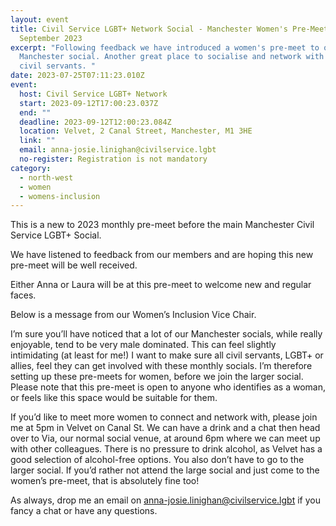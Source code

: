 ```yaml
---
layout: event
title: Civil Service LGBT+ Network Social - Manchester Women's Pre-Meet -
  September 2023
excerpt: "Following feedback we have introduced a women's pre-meet to our main
  Manchester social. Another great place to socialise and network with other
  civil servants. "
date: 2023-07-25T07:11:23.010Z
event:
  host: Civil Service LGBT+ Network
  start: 2023-09-12T17:00:23.037Z
  end: ""
  deadline: 2023-09-12T12:00:23.084Z
  location: Velvet, 2 Canal Street, Manchester, M1 3HE
  link: ""
  email: anna-josie.linighan@civilservice.lgbt
  no-register: Registration is not mandatory
category:
  - north-west
  - women
  - womens-inclusion
---
```

This is a new to 2023 monthly pre-meet before the main Manchester Civil Service LGBT+ Social.

We have listened to feedback from our members and are hoping this new pre-meet will be well received.

E﻿ither Anna or Laura will be at this pre-meet to welcome new and regular faces.

Below is a message from our Women’s Inclusion Vice Chair.

I’m sure you’ll have noticed that a lot of our Manchester socials, while really enjoyable, tend to be very male dominated. This can feel slightly intimidating (at least for me!) I want to make sure all civil servants, LGBT+ or allies, feel they can get involved with these monthly socials. I’m therefore setting up these pre-meets for women, before we join the larger social. Please note that this pre-meet is open to anyone who identifies as a woman, or feels like this space would be suitable for them.

If you’d like to meet more women to connect and network with, please join me at 5pm in Velvet on Canal St. We can have a drink and a chat then head over to Via, our normal social venue, at around 6pm where we can meet up with other colleagues. There is no pressure to drink alcohol, as Velvet has a good selection of alcohol-free options. You also don’t have to go to the larger social. If you’d rather not attend the large social and just come to the women’s pre-meet, that is absolutely fine too!

As always, drop me an email on anna-josie.linighan@civilservice.lgbt if you fancy a chat or have any questions.